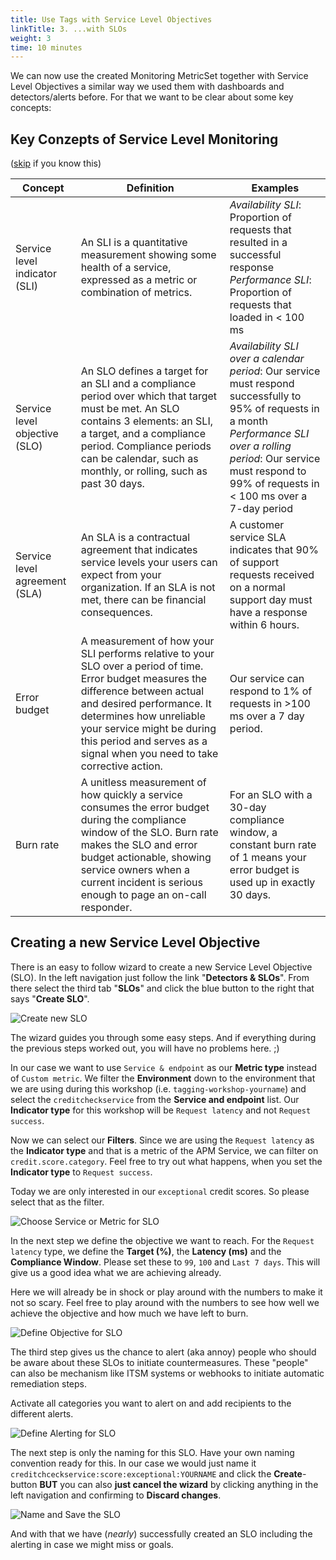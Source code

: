 ```yaml
---
title: Use Tags with Service Level Objectives
linkTitle: 3. ...with SLOs
weight: 3
time: 10 minutes
---
```


We can now use the created Monitoring MetricSet together with Service Level Objectives a similar way we used them with dashboards and detectors/alerts before. For that we want to be clear about some key concepts: 

## Key Conzepts of Service Level Monitoring

([skip](#creating-a-new-service-level-objective) if you know this)

|Concept|Definition|Examples|
|---|---|---|
|Service level indicator (SLI)|An SLI is a quantitative measurement showing some health of a service, expressed as a metric or combination of metrics.|*Availability SLI*: Proportion of requests that resulted in a successful response<br>*Performance SLI*: Proportion of requests that loaded in < 100 ms|
|Service level objective (SLO)|An SLO defines a target for an SLI and a compliance period over which that target must be met. An SLO contains 3 elements: an SLI, a target, and a compliance period. Compliance periods can be calendar, such as monthly, or rolling, such as past 30 days.|*Availability SLI over a calendar period*: Our service must respond successfully to 95% of requests in a month<br>*Performance SLI over a rolling period*: Our service must respond to 99% of requests in < 100 ms over a 7-day period|
|Service level agreement (SLA)|An SLA is a contractual agreement that indicates service levels your users can expect from your organization. If an SLA is not met, there can be financial consequences.|A customer service SLA indicates that 90% of support requests received on a normal support day must have a response within 6 hours.|
|Error budget|A measurement of how your SLI performs relative to your SLO over a period of time. Error budget measures the difference between actual and desired performance. It determines how unreliable your service might be during this period and serves as a signal when you need to take corrective action.|Our service can respond to 1% of requests in >100 ms over a 7 day period.|
|Burn rate|A unitless measurement of how quickly a service consumes the error budget during the compliance window of the SLO. Burn rate makes the SLO and error budget actionable, showing service owners when a current incident is serious enough to page an on-call responder.|For an SLO with a 30-day compliance window, a constant burn rate of 1 means your error budget is used up in exactly 30 days.|

## Creating a new Service Level Objective

There is an easy to follow wizard to create a new Service Level Objective (SLO). In the left navigation just follow the link "**Detectors & SLOs**". From there select the third tab "**SLOs**" and click the blue button to the right that says "**Create SLO**". 

![Create new SLO](../../images/slo_0_create.png)

The wizard guides you through some easy steps. And if everything during the previous steps worked out, you will have no problems here. ;)

In our case we want to use `Service & endpoint` as our **Metric type** instead of `Custom metric`. We filter the **Environment** down to the environment that we are using during this workshop (i.e. `tagging-workshop-yourname`) and select the `creditcheckservice` from the **Service and endpoint** list. Our **Indicator type** for this workshop will be `Request latency` and not `Request success`. 

Now we can select our **Filters**. Since we are using the `Request latency` as the **Indicator type** and that is a metric of the APM Service, we can filter on `credit.score.category`. Feel free to try out what happens, when you set the **Indicator type** to `Request success`.

Today we are only interested in our `exceptional` credit scores. So please select that as the filter.

![Choose Service or Metric for SLO](../../images/slo_1_choose.png)

In the next step we define the objective we want to reach. For the `Request latency` type, we define the **Target (%)**, the **Latency (ms)** and the **Compliance Window**. Please set these to `99`, `100` and `Last 7 days`. This will give us a good idea what we are achieving already. 

Here we will already be in shock or play around with the numbers to make it not so scary. Feel free to play around with the numbers to see how well we achieve the objective and how much we have left to burn.

![Define Objective for SLO](../../images/slo_2_define_objective.png)

The third step gives us the chance to alert (aka annoy) people who should be aware about these SLOs to initiate countermeasures. These "people" can also be mechanism like ITSM systems or webhooks to initiate automatic remediation steps. 

Activate all categories you want to alert on and add recipients to the different alerts.

![Define Alerting for SLO](../../images/slo_3_define_alerting.png)

The next step is only the naming for this SLO. Have your own naming convention ready for this. In our case we would just name it `creditchceckservice:score:exceptional:YOURNAME` and click the **Create**-button **BUT** you can also **just cancel the wizard** by clicking anything in the left navigation and confirming to **Discard changes**. 

![Name and Save the SLO](../../images/slo_4_name_and_save.png)

And with that we have (*nearly*) successfully created an SLO including the alerting in case we might miss or goals. 